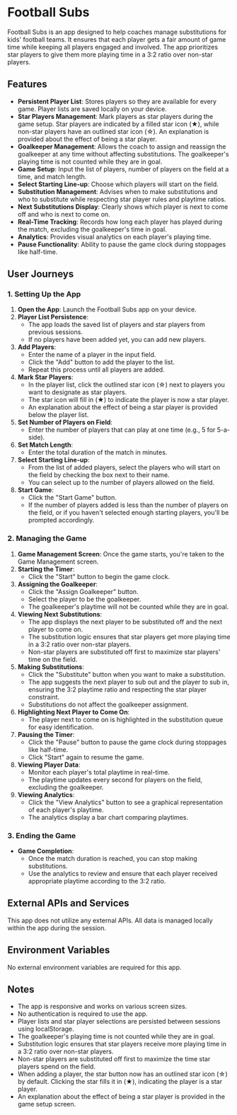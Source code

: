 # Football Subs

Football Subs is an app designed to help coaches manage substitutions for kids' football teams. It ensures that each player gets a fair amount of game time while keeping all players engaged and involved. The app prioritizes star players to give them more playing time in a 3:2 ratio over non-star players.

## Features

- **Persistent Player List**: Stores players so they are available for every game. Player lists are saved locally on your device.
- **Star Players Management**: Mark players as star players during the game setup. Star players are indicated by a filled star icon (★), while non-star players have an outlined star icon (☆). An explanation is provided about the effect of being a star player.
- **Goalkeeper Management**: Allows the coach to assign and reassign the goalkeeper at any time without affecting substitutions. The goalkeeper's playing time is not counted while they are in goal.
- **Game Setup**: Input the list of players, number of players on the field at a time, and match length.
- **Select Starting Line-up**: Choose which players will start on the field.
- **Substitution Management**: Advises when to make substitutions and who to substitute while respecting star player rules and playtime ratios.
- **Next Substitutions Display**: Clearly shows which player is next to come off and who is next to come on.
- **Real-Time Tracking**: Records how long each player has played during the match, excluding the goalkeeper's time in goal.
- **Analytics**: Provides visual analytics on each player's playing time.
- **Pause Functionality**: Ability to pause the game clock during stoppages like half-time.

## User Journeys

### 1. Setting Up the App

1. **Open the App**: Launch the Football Subs app on your device.
2. **Player List Persistence**:
   - The app loads the saved list of players and star players from previous sessions.
   - If no players have been added yet, you can add new players.
3. **Add Players**:
   - Enter the name of a player in the input field.
   - Click the "Add" button to add the player to the list.
   - Repeat this process until all players are added.
4. **Mark Star Players**:
   - In the player list, click the outlined star icon (☆) next to players you want to designate as star players.
   - The star icon will fill in (★) to indicate the player is now a star player.
   - An explanation about the effect of being a star player is provided below the player list.
5. **Set Number of Players on Field**:
   - Enter the number of players that can play at one time (e.g., 5 for 5-a-side).
6. **Set Match Length**:
   - Enter the total duration of the match in minutes.
7. **Select Starting Line-up**:
   - From the list of added players, select the players who will start on the field by checking the box next to their name.
   - You can select up to the number of players allowed on the field.
8. **Start Game**:
   - Click the "Start Game" button.
   - If the number of players added is less than the number of players on the field, or if you haven't selected enough starting players, you'll be prompted accordingly.

### 2. Managing the Game

1. **Game Management Screen**: Once the game starts, you're taken to the Game Management screen.
2. **Starting the Timer**:
   - Click the "Start" button to begin the game clock.
3. **Assigning the Goalkeeper**:
   - Click the "Assign Goalkeeper" button.
   - Select the player to be the goalkeeper.
   - The goalkeeper's playtime will not be counted while they are in goal.
4. **Viewing Next Substitutions**:
   - The app displays the next player to be substituted off and the next player to come on.
   - The substitution logic ensures that star players get more playing time in a 3:2 ratio over non-star players.
   - Non-star players are substituted off first to maximize star players' time on the field.
5. **Making Substitutions**:
   - Click the "Substitute" button when you want to make a substitution.
   - The app suggests the next player to sub out and the player to sub in, ensuring the 3:2 playtime ratio and respecting the star player constraint.
   - Substitutions do not affect the goalkeeper assignment.
6. **Highlighting Next Player to Come On**:
   - The player next to come on is highlighted in the substitution queue for easy identification.
7. **Pausing the Timer**:
   - Click the "Pause" button to pause the game clock during stoppages like half-time.
   - Click "Start" again to resume the game.
8. **Viewing Player Data**:
   - Monitor each player's total playtime in real-time.
   - The playtime updates every second for players on the field, excluding the goalkeeper.
9. **Viewing Analytics**:
   - Click the "View Analytics" button to see a graphical representation of each player's playtime.
   - The analytics display a bar chart comparing playtimes.

### 3. Ending the Game

- **Game Completion**:
  - Once the match duration is reached, you can stop making substitutions.
  - Use the analytics to review and ensure that each player received appropriate playtime according to the 3:2 ratio.

## External APIs and Services

This app does not utilize any external APIs. All data is managed locally within the app during the session.

## Environment Variables

No external environment variables are required for this app.

## Notes

- The app is responsive and works on various screen sizes.
- No authentication is required to use the app.
- Player lists and star player selections are persisted between sessions using localStorage.
- The goalkeeper's playing time is not counted while they are in goal.
- Substitution logic ensures that star players receive more playing time in a 3:2 ratio over non-star players.
- Non-star players are substituted off first to maximize the time star players spend on the field.
- When adding a player, the star button now has an outlined star icon (☆) by default. Clicking the star fills it in (★), indicating the player is a star player.
- An explanation about the effect of being a star player is provided in the game setup screen.